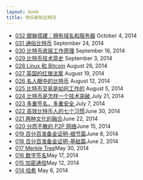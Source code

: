 ```yaml
---
layout: book
title: 快乐新知比特币
---
```


<ul class="listing">
  <li>
    <a href="032_peatio_vps.html">032 貔貅搭建：拥有域名和服务器</a><span> October 4, 2014</span>
  </li>
  <li>
    <a href="031_essence.html">031 通俗比特币</a><span> September 24, 2014</span>
  </li>
  <li>
    <a href="030_under_hood.html">030 比特币底层工作原理</a><span> September 16, 2014</span>
  </li>
  <li>
    <a href="029_andreas_history.html">029 比特币技术简史</a><span> September 3, 2014</span>
  </li>
  <li>
    <a href="028_andreas_linux.html">028 Linux 和 Bitcoin</a><span> August 26, 2014</span>
  </li>
  <li>
    <a href="027_andreas_red_flag_act.html">027 英国的红旗法案</a><span> August 19, 2014</span>
  </li>
  <li>
    <a href="026_celebrity.html">026 名人眼中的比特币</a><span> August 12, 2014</span>
  </li>
  <li>
    <a href="025_how_tx_work.html">025 比特币交易是如何工作的</a><span> August 5, 2014</span>
  </li>
  <li>
    <a href="024_breakthrough.html">024 比特币是怎样一个技术突破 </a><span>July 21, 2014</span>
  </li>
  <li>
    <a href="023_multi_sig.html">023 多重签名，多重安全 </a><span>July 7, 2014</span>
  </li>
  <li>
    <a href="022_seven_habits.html">022 高效比特币人的七个习惯</a><span>June
30, 2014</span>
  </li>
  <li>
    <a href="021_two_cultures.html">021 两种文化的融合</a><span>June 22, 2014</span>
  </li>
  <li>
    <a href="020_p2p.html">020 分而不散的 P2P 网络</a><span>June 15, 2014</span>
  </li>
  <li>
    <a href="019_proof_of_reserve_2nd.html">019 百分百准备金证明-细节篇</a><span>June 8, 2014</span>
  </li>
  <li>
    <a href="018_proof_of_reserve.html">018 百分百准备金证明-基础篇</a><span>June 2, 2014</span>
  </li>
  <li>
   <a href="017_merkle_tree.html">017 Merkle Tree</a><span>May 30, 2014</span>
  </li>
  <li>
    <a href="016_digi_sig.html">016 数字签名</a><span>May 17, 2014</span>
  </li>
  <li>
    <a href="015_crypto.html">015 加密通信</a><span>May 12, 2014</span>
  </li>
  <li>
    <a href="014_hash.html">014 哈希</a> <span>May 6, 2014</span>
  </li>
</ul>

